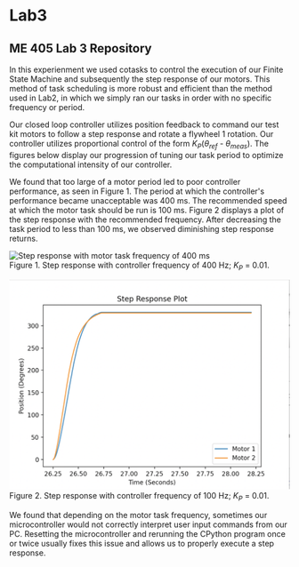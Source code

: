 # Lab3
## ME 405 Lab 3 Repository

In this experienment we used cotasks to control the execution of our Finite State Machine
and subsequently the step response of our motors. This method of task scheduling is more
robust and efficient than the method used in Lab2, in which we simply ran our tasks in
order with no specific frequency or period. 

Our closed loop controller utilizes position feedback to command our test kit motors
to follow a step response and rotate a flywheel 1 rotation. Our controller utilizes proportional control of the form
*K<sub>P</sub>*(*&theta;<sub>ref</sub>* - *&theta;<sub>meas</sub>*). The figures below 
display our progression of tuning our task period to optimize the computational intensity
of our controller.

We found that too large of a motor period led to poor controller performance, as seen in
Figure 1. The period at which the controller's performance became unacceptable was 400
ms. The recommended speed at which the motor task should be run is 100 ms. Figure 2 displays
a plot of the step response with the recommended frequency. After decreasing the task period
to less than 100 ms, we observed diminishing step response returns.

![Step response with motor task frequency of 400 ms](Kp=0.01(PER=400).png)
<br>
Figure 1. Step response with controller frequency of 400 Hz; *K<sub>P</sub>* = 0.01. 

![Step response with motor task frequnecy of 100 ms](Kp=0.01.png)
<br>
Figure 2. Step response with controller frequency of 100 Hz; *K<sub>P</sub>* = 0.01.

We found that depending on the motor task frequency, sometimes our microcontroller would not correctly interpret user input commands
from our PC. Resetting the microcontroller and rerunning the CPython program once or twice usually fixes this issue and allows us to
properly execute a step response.